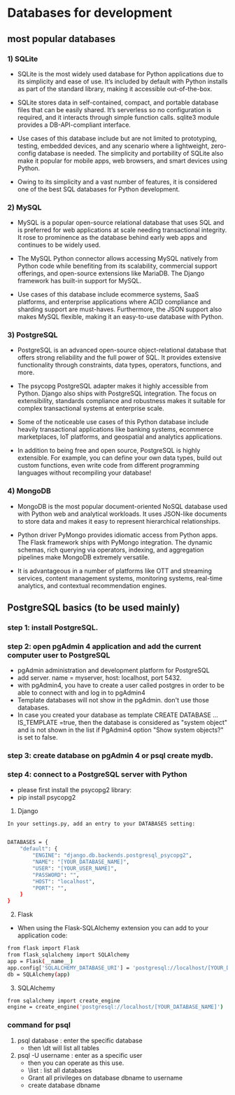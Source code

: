# Databases for development

## most popular databases

### 1) SQLite
- SQLite is the most widely used database for Python applications due to its simplicity and ease of use. It’s included by default with Python installs as part of the standard library, making it accessible out-of-the-box.

- SQLite stores data in self-contained, compact, and portable database files that can be easily shared. It’s serverless so no configuration is required, and it interacts through simple function calls. sqlite3 module provides a DB-API-compliant interface.

- Use cases of this database include but are not limited to prototyping, testing, embedded devices, and any scenario where a lightweight, zero-config database is needed. The simplicity and portability of SQLite also make it popular for mobile apps, web browsers, and smart devices using Python.

- Owing to its simplicity and a vast number of features, it is considered one of the best SQL databases for Python development.

### 2) MySQL
- MySQL is a popular open-source relational database that uses SQL and is preferred for web applications at scale needing transactional integrity. It rose to prominence as the database behind early web apps and continues to be widely used.

- The MySQL Python connector allows accessing MySQL natively from Python code while benefiting from its scalability, commercial support offerings, and open-source extensions like MariaDB. The Django framework has built-in support for MySQL.

- Use cases of this database include ecommerce systems, SaaS platforms, and enterprise applications where ACID compliance and sharding support are must-haves. Furthermore, the JSON support also makes MySQL flexible, making it an easy-to-use database with Python.

### 3) PostgreSQL
- PostgreSQL is an advanced open-source object-relational database that offers strong reliability and the full power of SQL. It provides extensive functionality through constraints, data types, operators, functions, and more.

- The psycopg PostgreSQL adapter makes it highly accessible from Python. Django also ships with PostgreSQL integration. The focus on extensibility, standards compliance and robustness makes it suitable for complex transactional systems at enterprise scale.

- Some of the noticeable use cases of this Python database include heavily transactional applications like banking systems, ecommerce marketplaces, IoT platforms, and geospatial and analytics applications.

- In addition to being free and open source, PostgreSQL is highly extensible. For example, you can define your own data types, build out custom functions, even write code from different programming languages without recompiling your database!

### 4) MongoDB
- MongoDB is the most popular document-oriented NoSQL database used with Python web and analytical workloads. It uses JSON-like documents to store data and makes it easy to represent hierarchical relationships.

- Python driver PyMongo provides idiomatic access from Python apps. The Flask framework ships with PyMongo integration. The dynamic schemas, rich querying via operators, indexing, and aggregation pipelines make MongoDB extremely versatile.

- It is advantageous in a number of platforms like OTT and streaming services, content management systems, monitoring systems, real-time analytics, and contextual recommendation engines.


## PostgreSQL basics (to be used mainly)

### step 1: install PostgreSQL. 

### step 2: open pgAdmin 4 application and add the current computer user to PostgreSQL
 - pgAdmin administration and development platform for PostgreSQL
 - add server. name = myserver, host: localhost, port 5432. 
 - with pgAdmin4, you have to create a user called postgres in order to be able to connect with and log in to pgAdmin4
 - Template databases will not show in the pgAdmin. don't use those databases.
 - In case you created your database as template CREATE DATABASE ... IS_TEMPLATE =true, then the database is considered as "system object" and is not shown in the list if PgAdmin4 option "Show system objects?" is set to false.
 
 
### step 3: create database on pgAdmin 4 or psql create mydb.

### step 4: connect to a PostgreSQL server with Python

- please first install the psycopg2 library:
- pip install psycopg2
	
1. Django
```sh
In your settings.py, add an entry to your DATABASES setting:


DATABASES = {
    "default": {
        "ENGINE": "django.db.backends.postgresql_psycopg2",
        "NAME": "[YOUR_DATABASE_NAME]",
        "USER": "[YOUR_USER_NAME]",
        "PASSWORD": "",
        "HOST": "localhost",
        "PORT": "",
    }
}
```
		
2. Flask
- When using the Flask-SQLAlchemy extension you can add to your application code:

```sh
from flask import Flask
from flask_sqlalchemy import SQLAlchemy
app = Flask(__name__)
app.config['SQLALCHEMY_DATABASE_URI'] = 'postgresql://localhost/[YOUR_DATABASE_NAME]'
db = SQLAlchemy(app)
```

3. SQLAlchemy
```sh
from sqlalchemy import create_engine
engine = create_engine('postgresql://localhost/[YOUR_DATABASE_NAME]')
```


### command for psql
1. psql database : enter the specific database
    - then \dt will list all tables
2. psql -U username : enter as a specific user
    - then you can operate as this use. 
    - \list : list all databases
    - Grant all privileges on database dbname to username 
    - create database dbname



